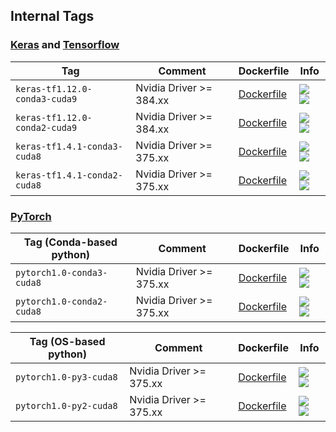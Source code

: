 ## Internal Tags

### [Keras](https://keras.io/) and [Tensorflow](https://www.tensorflow.org/)

| Tag   | Comment | Dockerfile | Info  |
| ----- | ------- | ---------- | ----  |
| `keras-tf1.12.0-conda3-cuda9` | Nvidia Driver >= 384.xx | [Dockerfile](docker/keras-tf1.12.0-conda3-cuda9/Dockerfile) | [![](https://images.microbadger.com/badges/image/wqael/notebooks:keras-tf1.12.0-conda3-cuda9.svg) ![](https://images.microbadger.com/badges/commit/wqael/notebooks:keras-tf1.12.0-conda3-cuda9.svg)](https://microbadger.com/images/wqael/notebooks:keras-tf1.12.0-conda3-cuda9) |
| `keras-tf1.12.0-conda2-cuda9` | Nvidia Driver >= 384.xx | [Dockerfile](docker/keras-tf1.12.0-conda2-cuda9/Dockerfile) | [![](https://images.microbadger.com/badges/image/wqael/notebooks:keras-tf1.12.0-conda2-cuda9.svg) ![](https://images.microbadger.com/badges/commit/wqael/notebooks:keras-tf1.12.0-conda2-cuda9.svg)](https://microbadger.com/images/wqael/notebooks:keras-tf1.12.0-conda2-cuda9) |
| `keras-tf1.4.1-conda3-cuda8` | Nvidia Driver >= 375.xx | [Dockerfile](docker/keras-tf1.4.1-conda3-cuda8/Dockerfile) | [![](https://images.microbadger.com/badges/image/wqael/notebooks:keras-tf1.4.1-conda3-cuda8.svg) ![](https://images.microbadger.com/badges/commit/wqael/notebooks:keras-tf1.4.1-conda3-cuda8.svg)](https://microbadger.com/images/wqael/notebooks:keras-tf1.4.1-conda3-cuda8) |
| `keras-tf1.4.1-conda2-cuda8` | Nvidia Driver >= 375.xx | [Dockerfile](docker/keras-tf1.4.1-conda2-cuda8/Dockerfile) | [![](https://images.microbadger.com/badges/image/wqael/notebooks:keras-tf1.4.1-conda2-cuda8.svg) ![](https://images.microbadger.com/badges/commit/wqael/notebooks:keras-tf1.4.1-conda2-cuda8.svg)](https://microbadger.com/images/wqael/notebooks:keras-tf1.4.1-conda2-cuda8) |


### [PyTorch](https://pytorch.org/)

| Tag (Conda-based python) | Comment | Dockerfile | Info |
| ------------------------ | ------- | ---------- | ---- |
| `pytorch1.0-conda3-cuda8` | Nvidia Driver >= 375.xx | [Dockerfile](docker/pytorch1.0-conda3-cuda8/Dockerfile) | [![](https://images.microbadger.com/badges/image/wqael/notebooks:pytorch1.0-conda3-cuda8.svg) ![](https://images.microbadger.com/badges/commit/wqael/notebooks:pytorch1.0-conda3-cuda8.svg)](https://microbadger.com/images/wqael/notebooks:pytorch1.0-conda3-cuda8) |
| `pytorch1.0-conda2-cuda8` | Nvidia Driver >= 375.xx | [Dockerfile](docker/pytorch1.0-conda2-cuda8/Dockerfile) | [![](https://images.microbadger.com/badges/image/wqael/notebooks:pytorch1.0-conda2-cuda8.svg) ![](https://images.microbadger.com/badges/commit/wqael/notebooks:pytorch1.0-conda2-cuda8.svg)](https://microbadger.com/images/wqael/notebooks:pytorch1.0-conda2-cuda8) |

| Tag (OS-based python) | Comment | Dockerfile | Info |
| --------------------- | ------- | ---------- | ---- |
| `pytorch1.0-py3-cuda8` | Nvidia Driver >= 375.xx | [Dockerfile](docker/pytorch1.0-py3-cuda8/Dockerfile) | [![](https://images.microbadger.com/badges/image/wqael/notebooks:pytorch1.0-py3-cuda8.svg) ![](https://images.microbadger.com/badges/commit/wqael/notebooks:pytorch1.0-py3-cuda8.svg)](https://microbadger.com/images/wqael/notebooks:pytorch1.0-py3-cuda8) |
| `pytorch1.0-py2-cuda8` | Nvidia Driver >= 375.xx | [Dockerfile](docker/pytorch1.0-py2-cuda8/Dockerfile) | [![](https://images.microbadger.com/badges/image/wqael/notebooks:pytorch1.0-py2-cuda8.svg) ![](https://images.microbadger.com/badges/commit/wqael/notebooks:pytorch1.0-py2-cuda8.svg)](https://microbadger.com/images/wqael/notebooks:pytorch1.0-py2-cuda8) |
